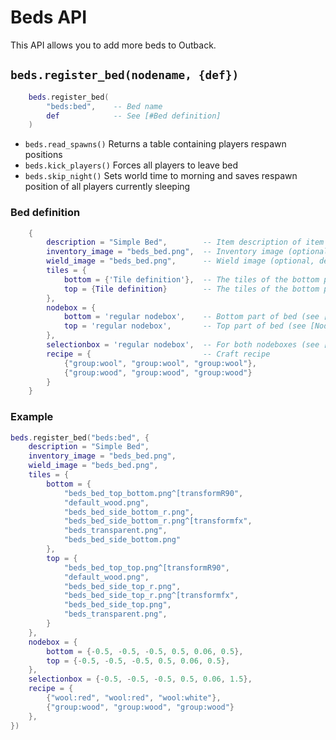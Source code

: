 # Beds API

This API allows you to add more beds to Outback.

## `beds.register_bed(nodename, {def})`

```lua
    beds.register_bed(
        "beds:bed",    -- Bed name
        def            -- See [#Bed definition]
    )
```

* `beds.read_spawns()`   Returns a table containing players respawn positions
* `beds.kick_players()`  Forces all players to leave bed
* `beds.skip_night()`    Sets world time to morning and saves respawn position of all players currently sleeping

### Bed definition

```lua
    {
        description = "Simple Bed",        -- Item description of item (tooltip), visible to user
        inventory_image = "beds_bed.png",  -- Inventory image (optional, default is an ugly 3D image)
        wield_image = "beds_bed.png",      -- Wield image (optional, default is an ugly 3D image)
        tiles = {
            bottom = {'Tile definition'},  -- The tiles of the bottom part of the bed.
            top = {Tile definition}        -- The tiles of the bottom part of the bed.
        },
        nodebox = {
            bottom = 'regular nodebox',    -- Bottom part of bed (see [Node boxes])
            top = 'regular nodebox',       -- Top part of bed (see [Node boxes])
        },
        selectionbox = 'regular nodebox',  -- For both nodeboxes (see [Node boxes])
        recipe = {                         -- Craft recipe
            {"group:wool", "group:wool", "group:wool"},
            {"group:wood", "group:wood", "group:wood"}
        }
    }
```

### Example

```lua
beds.register_bed("beds:bed", {
    description = "Simple Bed",
    inventory_image = "beds_bed.png",
    wield_image = "beds_bed.png",
    tiles = {
        bottom = {
            "beds_bed_top_bottom.png^[transformR90",
            "default_wood.png",
            "beds_bed_side_bottom_r.png",
            "beds_bed_side_bottom_r.png^[transformfx",
            "beds_transparent.png",
            "beds_bed_side_bottom.png"
        },
        top = {
            "beds_bed_top_top.png^[transformR90",
            "default_wood.png",
            "beds_bed_side_top_r.png",
            "beds_bed_side_top_r.png^[transformfx",
            "beds_bed_side_top.png",
            "beds_transparent.png",
        }
    },
    nodebox = {
        bottom = {-0.5, -0.5, -0.5, 0.5, 0.06, 0.5},
        top = {-0.5, -0.5, -0.5, 0.5, 0.06, 0.5},
    },
    selectionbox = {-0.5, -0.5, -0.5, 0.5, 0.06, 1.5},
    recipe = {
        {"wool:red", "wool:red", "wool:white"},
        {"group:wood", "group:wood", "group:wood"}
    },
})
```
